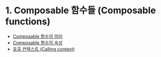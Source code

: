 # 1. Composable 함수들 (Composable functions)

- [Composable 함수의 의미](./Meaning/RAEDME.md)
- [Composable 함수의 속성](./Properties/README.md)
- [호출 컨텍스트 (Calling context)](./CallingContext/README.md)